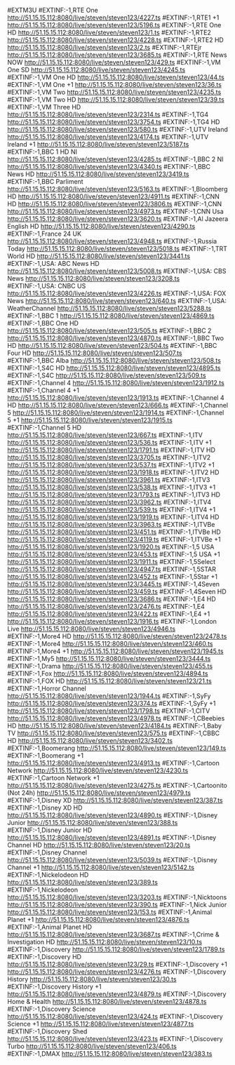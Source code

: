 
#EXTM3U
#EXTINF:-1,RTE One
http://51.15.15.112:8080/live/steven/steven123/4227.ts
#EXTINF:-1,RTE1 +1
http://51.15.15.112:8080/live/steven/steven123/5196.ts
#EXTINF:-1,RTE One HD
http://51.15.15.112:8080/live/steven/steven123/1.ts
#EXTINF:-1,RTE2
http://51.15.15.112:8080/live/steven/steven123/4228.ts
#EXTINF:-1,RTE2 HD
http://51.15.15.112:8080/live/steven/steven123/2.ts
#EXTINF:-1,RTEjr
http://51.15.15.112:8080/live/steven/steven123/3685.ts
#EXTINF:-1,RTE News NOW
http://51.15.15.112:8080/live/steven/steven123/429.ts
#EXTINF:-1,VM One SD
http://51.15.15.112:8080/live/steven/steven123/4245.ts
#EXTINF:-1,VM One HD
http://51.15.15.112:8080/live/steven/steven123/44.ts
#EXTINF:-1,VM One +1
http://51.15.15.112:8080/live/steven/steven123/36.ts
#EXTINF:-1,VM Two
http://51.15.15.112:8080/live/steven/steven123/4235.ts
#EXTINF:-1,VM Two HD
http://51.15.15.112:8080/live/steven/steven123/39.ts
#EXTINF:-1,VM Three HD
http://51.15.15.112:8080/live/steven/steven123/2314.ts
#EXTINF:-1,TG4
http://51.15.15.112:8080/live/steven/steven123/3754.ts
#EXTINF:-1,TG4 HD
http://51.15.15.112:8080/live/steven/steven123/580.ts
#EXTINF:-1,UTV Ireland
http://51.15.15.112:8080/live/steven/steven123/4174.ts
#EXTINF:-1,UTV Ireland +1
http://51.15.15.112:8080/live/steven/steven123/5187.ts
#EXTINF:-1,BBC 1 HD NI
http://51.15.15.112:8080/live/steven/steven123/4285.ts
#EXTINF:-1,BBC 2 NI
http://51.15.15.112:8080/live/steven/steven123/4340.ts
#EXTINF:-1,BBC News HD
http://51.15.15.112:8080/live/steven/steven123/3419.ts
#EXTINF:-1,BBC Parliment
http://51.15.15.112:8080/live/steven/steven123/5163.ts
#EXTINF:-1,Bloomberg HD
http://51.15.15.112:8080/live/steven/steven123/4911.ts
#EXTINF:-1,CNN HD
http://51.15.15.112:8080/live/steven/steven123/3806.ts
#EXTINF:-1,CNN
http://51.15.15.112:8080/live/steven/steven123/4973.ts
#EXTINF:-1,CNN Usa
http://51.15.15.112:8080/live/steven/steven123/3620.ts
#EXTINF:-1,Al Jazeera English HD
http://51.15.15.112:8080/live/steven/steven123/4290.ts
#EXTINF:-1,France 24 UK
http://51.15.15.112:8080/live/steven/steven123/4948.ts
#EXTINF:-1,Russia Today
http://51.15.15.112:8080/live/steven/steven123/5018.ts
#EXTINF:-1,TRT World HD
http://51.15.15.112:8080/live/steven/steven123/3441.ts
#EXTINF:-1,USA: ABC News HD
http://51.15.15.112:8080/live/steven/steven123/5008.ts
#EXTINF:-1,USA: CBS News
http://51.15.15.112:8080/live/steven/steven123/3208.ts
#EXTINF:-1,USA: CNBC US
http://51.15.15.112:8080/live/steven/steven123/4226.ts
#EXTINF:-1,USA: FOX News
http://51.15.15.112:8080/live/steven/steven123/640.ts
#EXTINF:-1,USA: WeatherChannel
http://51.15.15.112:8080/live/steven/steven123/5288.ts
#EXTINF:-1,BBC 1
http://51.15.15.112:8080/live/steven/steven123/4869.ts
#EXTINF:-1,BBC One HD
http://51.15.15.112:8080/live/steven/steven123/505.ts
#EXTINF:-1,BBC 2
http://51.15.15.112:8080/live/steven/steven123/4870.ts
#EXTINF:-1,BBC Two HD
http://51.15.15.112:8080/live/steven/steven123/504.ts
#EXTINF:-1,BBC Four HD
http://51.15.15.112:8080/live/steven/steven123/507.ts
#EXTINF:-1,BBC Alba
http://51.15.15.112:8080/live/steven/steven123/508.ts
#EXTINF:-1,S4C HD
http://51.15.15.112:8080/live/steven/steven123/4895.ts
#EXTINF:-1,S4C
http://51.15.15.112:8080/live/steven/steven123/509.ts
#EXTINF:-1,Channel 4
http://51.15.15.112:8080/live/steven/steven123/1912.ts
#EXTINF:-1,Channel 4 +1
http://51.15.15.112:8080/live/steven/steven123/1913.ts
#EXTINF:-1,Channel 4 HD
http://51.15.15.112:8080/live/steven/steven123/666.ts
#EXTINF:-1,Channel 5
http://51.15.15.112:8080/live/steven/steven123/1914.ts
#EXTINF:-1,Channel 5 +1
http://51.15.15.112:8080/live/steven/steven123/1915.ts
#EXTINF:-1,Channel 5 HD
http://51.15.15.112:8080/live/steven/steven123/667.ts
#EXTINF:-1,ITV
http://51.15.15.112:8080/live/steven/steven123/536.ts
#EXTINF:-1,ITV +1
http://51.15.15.112:8080/live/steven/steven123/1791.ts
#EXTINF:-1,ITV HD
http://51.15.15.112:8080/live/steven/steven123/3705.ts
#EXTINF:-1,ITV2
http://51.15.15.112:8080/live/steven/steven123/537.ts
#EXTINF:-1,ITV2 +1
http://51.15.15.112:8080/live/steven/steven123/1918.ts
#EXTINF:-1,ITV2 HD
http://51.15.15.112:8080/live/steven/steven123/3961.ts
#EXTINF:-1,ITV3
http://51.15.15.112:8080/live/steven/steven123/538.ts
#EXTINF:-1,ITV3 +1
http://51.15.15.112:8080/live/steven/steven123/1793.ts
#EXTINF:-1,ITV3 HD
http://51.15.15.112:8080/live/steven/steven123/3962.ts
#EXTINF:-1,ITV4
http://51.15.15.112:8080/live/steven/steven123/539.ts
#EXTINF:-1,ITV4 +1
http://51.15.15.112:8080/live/steven/steven123/1919.ts
#EXTINF:-1,ITV4 HD
http://51.15.15.112:8080/live/steven/steven123/3963.ts
#EXTINF:-1,ITVBe
http://51.15.15.112:8080/live/steven/steven123/451.ts
#EXTINF:-1,ITVBe HD
http://51.15.15.112:8080/live/steven/steven123/4119.ts
#EXTINF:-1,ITVBe +1
http://51.15.15.112:8080/live/steven/steven123/1920.ts
#EXTINF:-1,5 USA
http://51.15.15.112:8080/live/steven/steven123/453.ts
#EXTINF:-1,5 USA +1
http://51.15.15.112:8080/live/steven/steven123/1911.ts
#EXTINF:-1,5Select
http://51.15.15.112:8080/live/steven/steven123/4947.ts
#EXTINF:-1,5STAR
http://51.15.15.112:8080/live/steven/steven123/452.ts
#EXTINF:-1,5Star +1
http://51.15.15.112:8080/live/steven/steven123/3445.ts
#EXTINF:-1,4Seven
http://51.15.15.112:8080/live/steven/steven123/459.ts
#EXTINF:-1,4Seven HD
http://51.15.15.112:8080/live/steven/steven123/3686.ts
#EXTINF:-1,E4 HD
http://51.15.15.112:8080/live/steven/steven123/2476.ts
#EXTINF:-1,E4
http://51.15.15.112:8080/live/steven/steven123/422.ts
#EXTINF:-1,E4 +1
http://51.15.15.112:8080/live/steven/steven123/1916.ts
#EXTINF:-1,London Live
http://51.15.15.112:8080/live/steven/steven123/4946.ts
#EXTINF:-1,More4 HD
http://51.15.15.112:8080/live/steven/steven123/2478.ts
#EXTINF:-1,More4
http://51.15.15.112:8080/live/steven/steven123/460.ts
#EXTINF:-1,More4 +1
http://51.15.15.112:8080/live/steven/steven123/1945.ts
#EXTINF:-1,My5
http://51.15.15.112:8080/live/steven/steven123/3444.ts
#EXTINF:-1,Drama
http://51.15.15.112:8080/live/steven/steven123/455.ts
#EXTINF:-1,Fox
http://51.15.15.112:8080/live/steven/steven123/4894.ts
#EXTINF:-1,FOX HD
http://51.15.15.112:8080/live/steven/steven123/21.ts
#EXTINF:-1,Horror Channel
http://51.15.15.112:8080/live/steven/steven123/1944.ts
#EXTINF:-1,SyFy
http://51.15.15.112:8080/live/steven/steven123/374.ts
#EXTINF:-1,SyFy +1
http://51.15.15.112:8080/live/steven/steven123/1798.ts
#EXTINF:-1,CITV
http://51.15.15.112:8080/live/steven/steven123/4978.ts
#EXTINF:-1,CBeebies HD
http://51.15.15.112:8080/live/steven/steven123/4184.ts
#EXTINF:-1,Baby TV
http://51.15.15.112:8080/live/steven/steven123/575.ts
#EXTINF:-1,CBBC HD
http://51.15.15.112:8080/live/steven/steven123/3402.ts
#EXTINF:-1,Boomerang
http://51.15.15.112:8080/live/steven/steven123/149.ts
#EXTINF:-1,Boomerang +1
http://51.15.15.112:8080/live/steven/steven123/4913.ts
#EXTINF:-1,Cartoon Network
http://51.15.15.112:8080/live/steven/steven123/4230.ts
#EXTINF:-1,Cartoon Network +1
http://51.15.15.112:8080/live/steven/steven123/4275.ts
#EXTINF:-1,Cartoonito (Not 24h)
http://51.15.15.112:8080/live/steven/steven123/4979.ts
#EXTINF:-1,Disney XD
http://51.15.15.112:8080/live/steven/steven123/387.ts
#EXTINF:-1,Disney XD HD
http://51.15.15.112:8080/live/steven/steven123/4890.ts
#EXTINF:-1,Disney Junior
http://51.15.15.112:8080/live/steven/steven123/388.ts
#EXTINF:-1,Disney Junior HD
http://51.15.15.112:8080/live/steven/steven123/4891.ts
#EXTINF:-1,Disney Channel HD
http://51.15.15.112:8080/live/steven/steven123/20.ts
#EXTINF:-1,Disney Channel
http://51.15.15.112:8080/live/steven/steven123/5039.ts
#EXTINF:-1,Disney Channel +1
http://51.15.15.112:8080/live/steven/steven123/5142.ts
#EXTINF:-1,Nickelodeon HD
http://51.15.15.112:8080/live/steven/steven123/389.ts
#EXTINF:-1,Nickelodeon
http://51.15.15.112:8080/live/steven/steven123/3203.ts
#EXTINF:-1,Nicktoons
http://51.15.15.112:8080/live/steven/steven123/390.ts
#EXTINF:-1,Nick Junior
http://51.15.15.112:8080/live/steven/steven123/153.ts
#EXTINF:-1,Animal Planet +1
http://51.15.15.112:8080/live/steven/steven123/4876.ts
#EXTINF:-1,Animal Planet HD
http://51.15.15.112:8080/live/steven/steven123/3687.ts
#EXTINF:-1,Crime & Investigation HD
http://51.15.15.112:8080/live/steven/steven123/10.ts
#EXTINF:-1,Discovery
http://51.15.15.112:8080/live/steven/steven123/1789.ts
#EXTINF:-1,Discovery HD
http://51.15.15.112:8080/live/steven/steven123/29.ts
#EXTINF:-1,Discovery +1
http://51.15.15.112:8080/live/steven/steven123/4276.ts
#EXTINF:-1,Discovery History
http://51.15.15.112:8080/live/steven/steven123/30.ts
#EXTINF:-1,Discovery History +1
http://51.15.15.112:8080/live/steven/steven123/4879.ts
#EXTINF:-1,Discovery Home & Health
http://51.15.15.112:8080/live/steven/steven123/4878.ts
#EXTINF:-1,Discovery Science
http://51.15.15.112:8080/live/steven/steven123/424.ts
#EXTINF:-1,Discovery Science +1
http://51.15.15.112:8080/live/steven/steven123/4877.ts
#EXTINF:-1,Discovery Shed
http://51.15.15.112:8080/live/steven/steven123/423.ts
#EXTINF:-1,Discovery Turbo
http://51.15.15.112:8080/live/steven/steven123/406.ts
#EXTINF:-1,DMAX
http://51.15.15.112:8080/live/steven/steven123/383.ts
